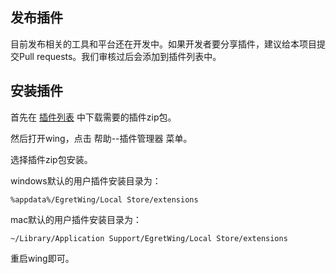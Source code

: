 ## 发布插件

目前发布相关的工具和平台还在开发中。如果开发者要分享插件，建议给本项目提交Pull requests。我们审核过后会添加到插件列表中。

## 安装插件

首先在 [插件列表](https://github.com/egret-labs/wing-extensions#插件列表) 中下载需要的插件zip包。

然后打开wing，点击 帮助--插件管理器 菜单。 

选择插件zip包安装。

windows默认的用户插件安装目录为：

	%appdata%/EgretWing/Local Store/extensions

mac默认的用户插件安装目录为：

	~/Library/Application Support/EgretWing/Local Store/extensions

重启wing即可。


